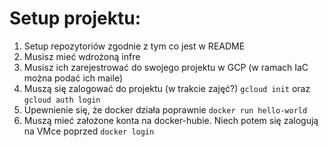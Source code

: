 # Setup projektu:

1. Setup repozytoriów zgodnie z tym co jest w README
3. Musisz mieć wdrożoną infre
4. Musisz ich zarejestrować do swojego projektu w GCP (w ramach IaC można podać ich maile)
5. Muszą się zalogować do projektu (w trakcie zajęć?)
`gcloud init`
oraz 
`gcloud auth login`
6. Upewnienie się, że docker działa poprawnie `docker run hello-world`
7. Muszą mieć założone konta na docker-hubie. Niech potem się zalogują na VMce poprzed `docker login`
